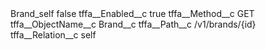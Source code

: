 <?xml version="1.0" encoding="UTF-8"?>
<CustomMetadata xmlns="http://soap.sforce.com/2006/04/metadata" xmlns:xsi="http://www.w3.org/2001/XMLSchema-instance" xmlns:xsd="http://www.w3.org/2001/XMLSchema">
    <label>Brand_self</label>
    <protected>false</protected>
    <values>
        <field>tffa__Enabled__c</field>
        <value xsi:type="xsd:boolean">true</value>
    </values>
    <values>
        <field>tffa__Method__c</field>
        <value xsi:type="xsd:string">GET</value>
    </values>
    <values>
        <field>tffa__ObjectName__c</field>
        <value xsi:type="xsd:string">Brand__c</value>
    </values>
    <values>
        <field>tffa__Path__c</field>
        <value xsi:type="xsd:string">/v1/brands/{id}</value>
    </values>
    <values>
        <field>tffa__Relation__c</field>
        <value xsi:type="xsd:string">self</value>
    </values>
</CustomMetadata>

